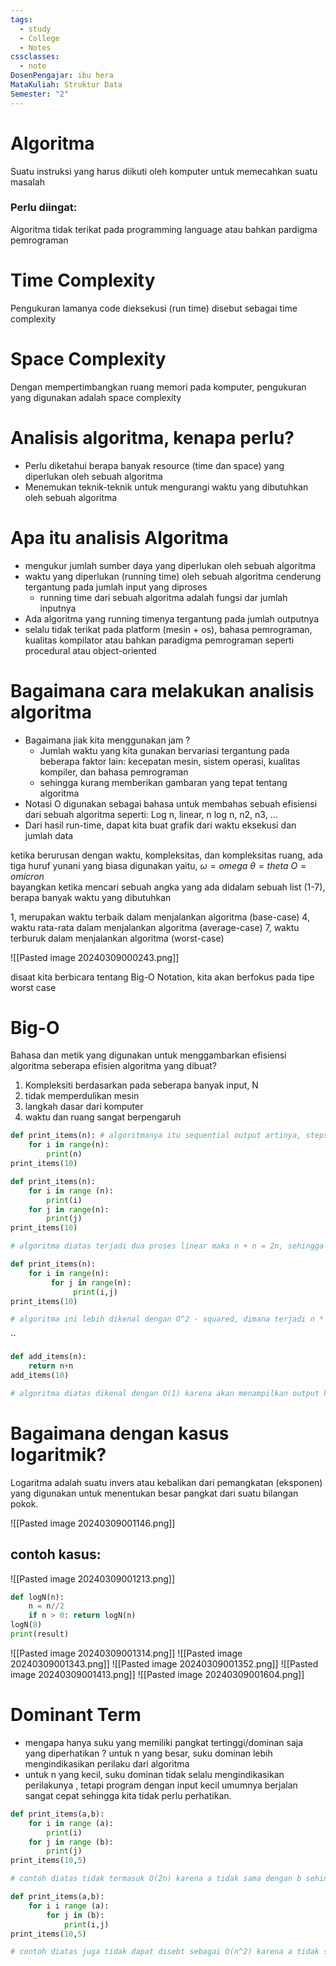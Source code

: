 ```yaml
---
tags:
  - study
  - College
  - Notes
cssclasses:
  - note
DosenPengajar: ibu hera
MataKuliah: Struktur Data
Semester: "2"
---
```

# Algoritma
Suatu instruksi yang harus diikuti oleh komputer untuk memecahkan suatu masalah
### Perlu diingat: 
Algoritma tidak terikat pada programming language atau bahkan pardigma pemrograman

# Time Complexity
Pengukuran lamanya code dieksekusi (run time) disebut sebagai time complexity 

# Space Complexity 
Dengan mempertimbangkan ruang memori pada komputer, pengukuran yang digunakan adalah space complexity

# Analisis algoritma, kenapa perlu? 
- Perlu diketahui berapa banyak resource (time dan space) yang diperlukan oleh sebuah algoritma 
- Menemukan teknik-teknik untuk mengurangi waktu yang dibutuhkan oleh sebuah algoritma

# Apa itu analisis Algoritma
- mengukur jumlah sumber daya yang diperlukan oleh sebuah algoritma
- waktu yang diperlukan (running time) oleh sebuah algoritma cenderung tergantung pada jumlah input yang diproses 
	- running time dari sebuah algoritma adalah fungsi dar jumlah inputnya
- Ada algoritma yang running timenya tergantung pada jumlah outputnya 
- selalu tidak terikat pada platform (mesin + os), bahasa pemrograman, kualitas kompilator atau bahkan paradigma pemrograman seperti procedural atau object-oriented
# Bagaimana cara melakukan analisis algoritma
- Bagaimana jiak kita menggunakan jam ? 
	- Jumlah waktu yang kita gunakan bervariasi tergantung pada beberapa faktor lain: kecepatan mesin, sistem operasi, kualitas kompiler, dan bahasa pemrograman
	- sehingga kurang  memberikan gambaran yang tepat tentang algoritma
- Notasi O digunakan sebagai bahasa untuk membahas sebuah efisiensi dari sebuah algoritma seperti: Log n, linear, n log n, n2, n3, ...
- Dari hasil run-time, dapat kita buat grafik dari waktu eksekusi dan jumlah data

ketika berurusan dengan waktu, kompleksitas, dan kompleksitas ruang, ada tiga huruf yunani yang biasa digunakan yaitu, 
						$\omega = omega$  $\theta = theta$ $O = omicron$   
bayangkan ketika mencari sebuah angka yang ada didalam sebuah list (1-7), berapa banyak waktu yang dibutuhkan

1, merupakan waktu terbaik dalam menjalankan algoritma (base-case)
4, waktu rata-rata dalam menjalankan algoritma (average-case)
7, waktu terburuk dalam menjalankan algoritma (worst-case)

![[Pasted image 20240309000243.png]]

disaat kita berbicara tentang Big-O Notation, kita akan berfokus pada tipe worst case

# Big-O
Bahasa dan metik yang digunakan untuk menggambarkan efisiensi algoritma
seberapa efisien algoritma yang dibuat? 

1. Kompleksiti berdasarkan pada seberapa banyak input, N 
2. tidak memperdulikan mesin
3. langkah dasar dari komputer
4. waktu dan ruang sangat berpengaruh

```python
def print_items(n): # algoritmanya itu sequential output artinya, steps yang diperlukan untuk menyelsaikan algoritma diatas sesuai memiliki jumlah yang sama dengan loopingannya, jika loopingnya berulang sebanyak 10 kali maka langkah yang diperlukan untuk sampai ke n yaitu 10 algoritma ini lebih dikenal dengan O(n) - linear
	for i in range(n):
		print(n)
print_items(10)
```

```python
def print_items(n):
	for i in range (n):
		print(i)
	for j in range(n):
		print(j)
print_items(10)

# algoritma diatas terjadi dua proses linear maka n + n = 2n, sehingga algoritma ini lebnih dikenal dengan O(n) - drop constant
```

``` python
def print_items(n):
	for i in range(n):
		 for j in range(n):
			  print(i,j)
print_items(10)

# algoritma ini lebih dikenal dengan O^2 - squared, dimana terjadi n * n proses sehingga jadi O(n2)
```
``
```python
def add_items(n):
	return n+n
add_items(10)

# algoritma diatas dikenal dengan O(1) karena akan menampilkan output hanya satu proses, karena hanya terdapat satu proses maka disebut O(1) - constant time
```

# Bagaimana dengan kasus logaritmik? 
Logaritma adalah suatu invers atau kebalikan dari pemangkatan (eksponen) yang digunakan untuk menentukan besar pangkat dari suatu bilangan pokok.

![[Pasted image 20240309001146.png]]
## contoh kasus: 
![[Pasted image 20240309001213.png]]
```python
def logN(n):
	n = n//2
	if n > 0: return logN(n)
logN(8)
print(result)
```
![[Pasted image 20240309001314.png]]
![[Pasted image 20240309001343.png]]
![[Pasted image 20240309001352.png]]
![[Pasted image 20240309001413.png]]
![[Pasted image 20240309001604.png]]

# Dominant Term
- mengapa hanya suku yang memiliki pangkat tertinggi/dominan saja yang diperhatikan ? untuk n yang besar, suku dominan lebih mengindikasikan perilaku dari algoritma 
- untuk n yang kecil, suku dominan tidak selalu mengindikasikan perilakunya , tetapi program dengan input kecil umumnya berjalan sangat cepat sehingga kita tidak perlu perhatikan. 

```python
def print_items(a,b):
	for i in range (a):
		print(i)
	for j in range (b):
		print(j)
print_items(10,5)

# contoh diatas tidak termasuk O(2n) karena a tidak sama dengan b sehingga a + b jadi big o notation yang tepat ialah O(a+b)
```

```python
def print_items(a,b):
	for i i range (a):
		for j in (b):
			print(i,j)
print_items(10,5)

# contoh diatas juga tidak dapat disebt sebagai O(n^2) karena a tidak sama dengan b sehingga a * b dan menjadi O(ab)
```